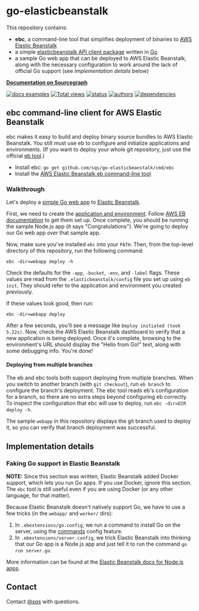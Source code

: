 # go-elasticbeanstalk

This repository contains:

* **ebc**, a command-line tool that simplifies deployment of binaries to [AWS](https://aws.amazon.com)
[Elastic Beanstalk](http://aws.amazon.com/elasticbeanstalk/)
* a simple [elasticbeanstalk API client package](https://sourcegraph.com/github.com/sqs/go-elasticbeanstalk/symbols/go/github.com/sqs/go-elasticbeanstalk/elasticbeanstalk) written in [Go](http://golang.org)
* a sample Go web app that can be deployed to AWS Elastic Beanstalk, along with the necessary configuration to work around the lack of official Go support (see *Implementation details* below)

[**Documentation on Sourcegraph**](https://sourcegraph.com/github.com/sqs/go-elasticbeanstalk)

[![docs examples](https://sourcegraph.com/api/repos/github.com/sqs/go-elasticbeanstalk/badges/docs-examples.png)](https://sourcegraph.com/github.com/sqs/go-elasticbeanstalk)
[![Total views](https://sourcegraph.com/api/repos/github.com/sqs/go-elasticbeanstalk/counters/views.png)](https://sourcegraph.com/github.com/sqs/go-elasticbeanstalk)
[![status](https://sourcegraph.com/api/repos/github.com/sqs/go-elasticbeanstalk/badges/status.png)](https://sourcegraph.com/github.com/sqs/go-elasticbeanstalk)
[![authors](https://sourcegraph.com/api/repos/github.com/sqs/go-elasticbeanstalk/badges/authors.png)](https://sourcegraph.com/github.com/sqs/go-elasticbeanstalk)
[![dependencies](https://sourcegraph.com/api/repos/github.com/sqs/go-elasticbeanstalk/badges/dependencies.png)](https://sourcegraph.com/github.com/sqs/go-elasticbeanstalk)

## ebc command-line client for AWS Elastic Beanstalk

ebc makes it easy to build and deploy binary source bundles to AWS Elastic
Beanstalk. You still must use eb to configure and initialize applications and
environments. (If you want to deploy your whole git repository, just use the
official [eb tool](http://aws.amazon.com/code/6752709412171743).)

* Install ebc: `go get github.com/sqs/go-elasticbeanstalk/cmd/ebc`
* Install the [AWS Elastic Beanstalk eb command-line tool](http://aws.amazon.com/code/6752709412171743)

### Walkthrough

Let's deploy a [simple Go web
app](https://github.com/sqs/go-elasticbeanstalk/blob/master/webapp/server.go) to
[Elastic Beanstalk](http://aws.amazon.com/elasticbeanstalk/).

First, we need to create the [application and
environment](http://docs.aws.amazon.com/elasticbeanstalk/latest/dg/concepts.components.html).
Follow [AWS EB
documentation](http://docs.aws.amazon.com/elasticbeanstalk/latest/dg/create_deploy_nodejs.sdlc.html)
to get them set up. Once complete, you should be running the sample Node.js app
(it says "Congratulations"). We're going to deploy our Go web app *over* that sample app.

Now, make sure you've installed `ebc` into your `PATH`. Then, from the top-level
directory of this repository, run the following command:

```
ebc -dir=webapp deploy -h
```

Check the defaults for the `-app`, `-bucket`, `-env`, and `-label` flags. These
values are read from the `.elasticbeanstalk/config` file you set up using `eb
init`. They should refer to the application and environment you created
previously.

If these values look good, then run:

```
ebc -dir=webapp deploy
```

After a few seconds, you'll see a message like `Deploy initiated (took 5.22s)`.
Now, check the AWS Elastic Beanstalk dashboard to verify that a new application
is being deployed. Once it's complete, browsing to the environment's URL should
display the "Hello from Go!" text, along with some debugging info. You're done!

#### Deploying from multiple branches

The eb and ebc tools both support deploying from multiple branches. When you
switch to another branch (with `git checkout`), run `eb branch` to configure the
branch's deployment. The ebc tool reads eb's configuration for a branch, so
there are no extra steps beyond configuring eb correctly. To inspect the
configuration that ebc will use to deploy, run `ebc -dir=DIR deploy -h`.

The sample `webapp` in this repository displays the git branch used to deploy
it, so you can verify that branch deployment was successful.


## Implementation details

### Faking Go support in Elastic Beanstalk

**NOTE:** Since this section was written, Elastic Beanstalk added Docker support, which lets you run Go apps. If you use Docker, ignore this section. The `ebc` tool is still useful even if you are using Docker (or any other language, for that matter).

Because Elastic Beanstalk doesn't natively support Go, we have to use a few tricks (in the `webapp/` and `worker/` dirs):

1. In `.ebextensions/go.config`, we run a command to install Go on the server, using the
[commands](http://docs.aws.amazon.com/elasticbeanstalk/latest/dg/customize-containers-ec2.html#customize-containers-format-commands) config feature.
1. In `.ebextensions/server.config`, we trick Elastic Beanstalk into thinking that our Go app is a Node.js app and just tell it to run the command `go run server.go`.

More information can be found at the [Elastic Beanstalk docs for Node.js
apps](http://docs.aws.amazon.com/elasticbeanstalk/latest/dg/create_deploy_nodejs.sdlc.html).

## Contact

Contact [@sqs](https://twitter.com) with questions.
